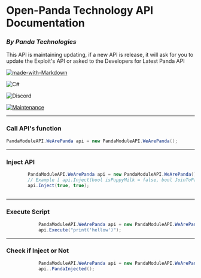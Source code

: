 # Open-Panda Technology API Documentation

### *By Panda Technologies*

This API is maintaining updating, if a new API is release, it will ask for you to update the Exploit's API or asked to the Developers for Latest Panda API

[![made-with-Markdown](https://img.shields.io/badge/Made%20with-Markdown-1f425f.svg)](http://commonmark.org)

![C#](https://img.shields.io/badge/Made%20with-C%23-blue)

![Discord](https://img.shields.io/discord/761754005906653245)

[![Maintenance](https://img.shields.io/badge/Maintained%3F-yes-green.svg)](https://github.com/SkieAdmin/Panda-Respiratory/graphs/commit-activity)


---
### Call API's function
```C#
PandaModuleAPI.WeArePanda api = new PandaModuleAPI.WeArePanda();
```
---
### Inject API
```C#
        PandaModuleAPI.WeArePanda api = new PandaModuleAPI.WeArePanda();
        // Example [ api.Inject(bool isPuppyMilk = false, bool JoinToPandaDiscord = true) ]
        api.Inject(true, true);       
        
```
---
### Execute Script
```C#
            PandaModuleAPI.WeArePanda api = new PandaModuleAPI.WeArePanda();
            api.Execute("print('hellow')");
```
---
### Check if Inject or Not
```C#
            PandaModuleAPI.WeArePanda api = new PandaModuleAPI.WeArePanda();
            api..PandaInjected();
```


